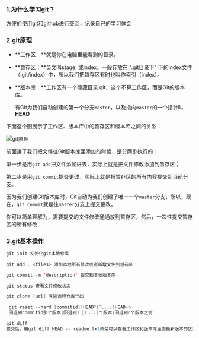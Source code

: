 ### 1.为什么学习git？

方便的使用git和github进行交互，记录自己的学习体会

### 2.git原理

- **工作区：**就是你在电脑里能看到的目录。

- **暂存区：**英文叫stage, 或index。一般存放在 ".git目录下" 下的index文件（.git/index）中，所以我们把暂存区有时也叫作索引（index）。

- **版本库：**工作区有一个隐藏目录.git，这个不算工作区，而是Git的版本库。

  有Git为我们自动创建的第一个分支`master`，以及指向`master`的一个指针叫**HEAD**

下面这个图展示了工作区、版本库中的暂存区和版本库之间的关系：

![git原理](http://www.runoob.com/wp-content/uploads/2015/02/1352126739_7909.jpg)

前面讲了我们把文件往Git版本库里添加的时候，是分两步执行的：

第一步是用`git add`把文件添加进去，实际上就是把文件修改添加到暂存区；

第二步是用`git commit`提交更改，实际上就是把暂存区的所有内容提交到当前分支。

因为我们创建Git版本库时，Git自动为我们创建了唯一一个`master`分支，所以，现在，`git commit`就是往`master`分支上提交更改。

你可以简单理解为，需要提交的文件修改通通放到暂存区，然后，一次性提交暂存区的所有修改

### 3.git基本操作

```java
git init 初始化git本地仓库
```

```java
git add . <files> 添加本地所有修改或者新增文件到暂存区
```

```java
git commit -m 'description' 提交到本地版本库
```

```java
git status 查看文件修改状态
```
```java
git clone [url] 克隆远程仓库代码
```

```java
 git reset --hard [commitid]|HEAD^[^...]|HEAD~n  
 回退到commitid那个版本|回退到上[上...]个版本|回退到n个版本之前
```

```java
git diff 
提交后，用git diff HEAD -- readme.txt命令可以查看工作区和版本库里面最新版本的区别
```

